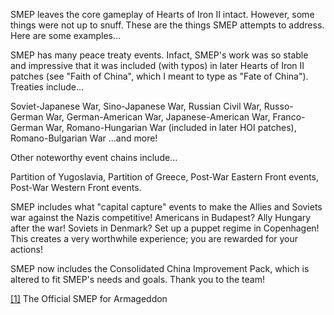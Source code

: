 SMEP leaves the core gameplay of Hearts of Iron II intact. However, some
things were not up to snuff. These are the things SMEP attempts to
address. Here are some examples...

SMEP has many peace treaty events. Infact, SMEP's work was so stable and
impressive that it was included (with typos) in later Hearts of Iron II
patches (see "Faith of China", which I meant to type as "Fate of
China"). Treaties include...

Soviet-Japanese War, Sino-Japanese War, Russian Civil War, Russo-German
War, German-American War, Japanese-American War, Franco-German War,
Romano-Hungarian War (included in later HOI patches), Romano-Bulgarian
War ...and more!

Other noteworthy event chains include...

Partition of Yugoslavia, Partition of Greece, Post-War Eastern Front
events, Post-War Western Front events.

SMEP includes what "capital capture" events to make the Allies and
Soviets war against the Nazis competitive! Americans in Budapest? Ally
Hungary after the war! Soviets in Denmark? Set up a puppet regime in
Copenhagen! This creates a very worthwhile experience; you are rewarded
for your actions!

SMEP now includes the Consolidated China Improvement Pack, which is
altered to fit SMEP's needs and goals. Thank you to the team!

[\[1\]](http://forum.paradoxplaza.com/forum/showthread.php?t=415865) The
Official SMEP for Armageddon
